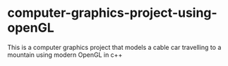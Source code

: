 # computer-graphics-project-using-openGL
This is a computer graphics project that models a cable car travelling to a mountain using modern OpenGL in c++
